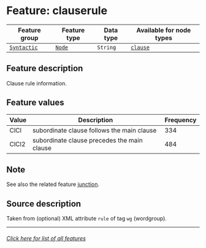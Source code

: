 # Feature: clauserule

Feature group | Feature type | Data type | Available for node types
---  | --- | --- | ---
[`Syntactic`](featuresbygroup.md#syntactic-features) | [`Node`](featuresbyfeaturetype.md#node-features) | `String` | [`clause`](featuresbynodetype.md#clause-nodes)

## Feature description

Clause rule information.

## Feature values

Value | Description | Frequency
--- | --- | ---
ClCl | subordinate clause follows the main clause | 334
‎ClCl2 | subordinate clause precedes the main clause | 484

## Note

See also the related feature [junction](junction.md#readme).

## Source description

Taken from (optional) XML attribute `rule` of tag `wg` (wordgroup).

---
###### [Click here for list of all features](home.md#readme)
